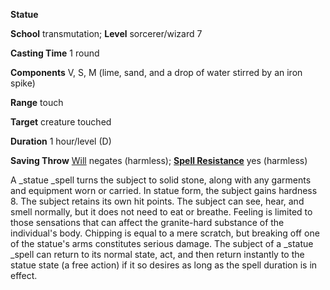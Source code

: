  **Statue**

**School** transmutation; **Level** sorcerer/wizard 7

**Casting Time** 1 round

**Components** V, S, M (lime, sand, and a drop of water stirred by an iron spike)

**Range** touch

**Target** creature touched

**Duration** 1 hour/level (D)

**Saving Throw** [Will](../combat.md#_will) negates (harmless); **[Spell Resistance](../glossary.md#_spell-resistance)** yes (harmless)

A _statue _spell turns the subject to solid stone, along with any garments and equipment worn or carried. In statue form, the subject gains hardness 8. The subject retains its own hit points. The subject can see, hear, and smell normally, but it does not need to eat or breathe. Feeling is limited to those sensations that can affect the granite-hard substance of the individual's body. Chipping is equal to a mere scratch, but breaking off one of the statue's arms constitutes serious damage. The subject of a _statue _spell can return to its normal state, act, and then return instantly to the statue state (a free action) if it so desires as long as the spell duration is in effect.

